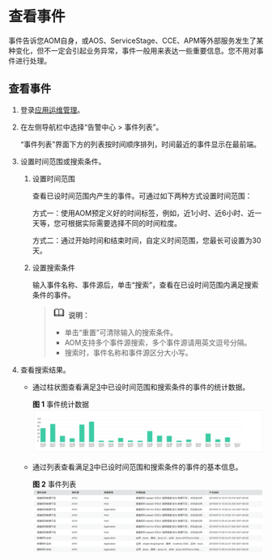 # 查看事件<a name="ZH-CN_TOPIC_0126949344"></a>

事件告诉您AOM自身，或AOS、ServiceStage、CCE、APM等外部服务发生了某种变化，但不一定会引起业务异常，事件一般用来表达一些重要信息。您不用对事件进行处理。

## 查看事件<a name="section141431552111217"></a>

1.  登录[应用运维管理](https://console.huaweicloud.com/aom/#/aom/ams/summary)。
2.  在左侧导航栏中选择“告警中心 \> 事件列表”。

    “事件列表”界面下方的列表按时间顺序排列，时间最近的事件显示在最前端。

3.  <a name="li14478446171411"></a>设置时间范围或搜索条件。
    1.  设置时间范围

        查看已设时间范围内产生的事件。可通过如下两种方式设置时间范围：

        方式一：使用AOM预定义好的时间标签，例如，近1小时、近6小时、近一天等，您可根据实际需要选择不同的时间粒度。

        方式二：通过开始时间和结束时间，自定义时间范围，您最长可设置为30天。

    2.  设置搜索条件

        输入事件名称、事件源后，单击“搜索”，查看在已设时间范围内满足搜索条件的事件。

        >![](public_sys-resources/icon-note.gif) **说明：**   
        >-   单击“重置”可清除输入的搜索条件。  
        >-   AOM支持多个事件源搜索，多个事件源请用英文逗号分隔。  
        >-   搜索时，事件名称和事件源区分大小写。  


4.  查看搜索结果。
    -   通过柱状图查看满足[3](#li14478446171411)中已设时间范围和搜索条件的事件的统计数据。

        **图 1**  事件统计数据<a name="fig89912256315"></a>  
        ![](figures/事件统计数据.png "事件统计数据")

    -   通过列表查看满足[3](#li14478446171411)中已设时间范围和搜索条件的事件的基本信息。

        **图 2**  事件列表<a name="fig151051618510"></a>  
        ![](figures/事件列表.png "事件列表")




